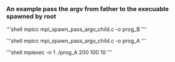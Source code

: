 ### An example pass the argv from father to the execuable spawned by root

'''shell
mpicc mpi\_spawn\_pass\_argv\_child.c -o prog\_B
'''

'''shell
mpicc mpi\_spawn\_pass\_argv\_child.c -o prog\_A
'''

'''shell
mpiexec -n 1 ./prog\_A 200 100 10
'''
